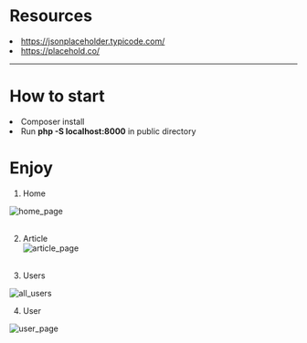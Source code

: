 # Resources

<li><a href="https://jsonplaceholder.typicode.com/">https://jsonplaceholder.typicode.com/</a></li>
<li><a href="https://placehold.co/">https://placehold.co/</a></li>

---

# How to start

<li>Composer install</li>
<li>Run <b>php -S localhost:8000</b> in public directory</li>

# Enjoy

1. Home

<img src="https://github.com/aivis-vigo/TVNET/assets/120174645/aa7afabe-2289-4b5d-9b56-4c6807bbf520" alt="home_page"><br><br>  
  
2. Article  
<img src="https://github.com/aivis-vigo/TVNET/assets/120174645/d096fcf7-65eb-41ec-a283-f76c7e73453f" alt="article_page"><br><br> 

3. Users
<img src="https://github.com/aivis-vigo/TVNET/assets/120174645/be3dff76-5134-4859-b56f-8f7523064d97" alt="all_users">

4. User  
<img src="https://github.com/aivis-vigo/TVNET/assets/120174645/f5dec51a-28c5-4da5-a0d6-b9d848dc6530" alt="user_page">  
